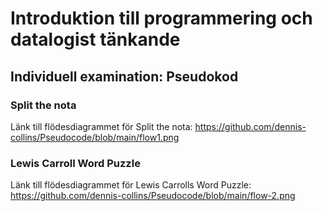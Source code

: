 # Introduktion till programmering och datalogist tänkande
## Individuell examination: Pseudokod

### Split the nota
Länk till flödesdiagrammet för Split the nota: https://github.com/dennis-collins/Pseudocode/blob/main/flow1.png

### Lewis Carroll Word Puzzle
Länk till flödesdiagrammet för Lewis Carrolls Word Puzzle: https://github.com/dennis-collins/Pseudocode/blob/main/flow-2.png

